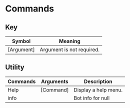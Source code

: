 # Commands

## Key 
| Symbol      | Meaning                        |
|-------------|--------------------------------|
| [Argument]  | Argument is not required.      |

## Utility
| Commands | Arguments | Description          |
|----------|-----------|----------------------|
| Help     | [Command] | Display a help menu. |
| info     |           | Bot info for null    |

